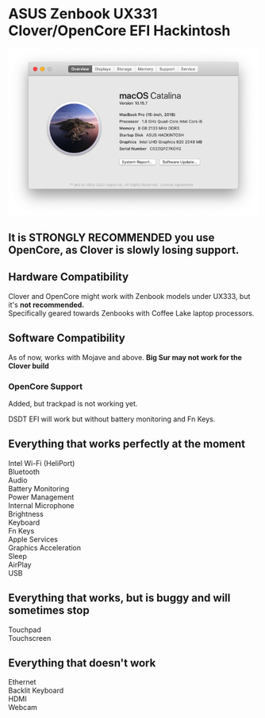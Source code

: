 # ASUS Zenbook UX331 Clover/OpenCore EFI Hackintosh
![](images/AboutthisMac.png)

## **It is STRONGLY RECOMMENDED you use OpenCore, as Clover is slowly losing support.**

## Hardware Compatibility
Clover and OpenCore might work with Zenbook models under UX333, but it's **not recommended.**     
Specifically geared towards Zenbooks with Coffee Lake laptop processors.

## Software Compatibility
As of now, works with Mojave and above. **Big Sur may not work for the Clover build**

### OpenCore Support
Added, but trackpad is not working yet.

DSDT EFI will work but without battery monitoring and Fn Keys.

## Everything that works perfectly at the moment
Intel Wi-Fi (HeliPort)  
Bluetooth  
Audio  
Battery Monitoring  
Power Management  
Internal Microphone  
Brightness  
Keyboard  
Fn Keys  
Apple Services  
Graphics Acceleration   
Sleep   
AirPlay  
USB  

## Everything that works, but is buggy and will sometimes stop
Touchpad  
Touchscreen

## Everything that doesn't work
Ethernet  
Backlit Keyboard  
HDMI  
Webcam

